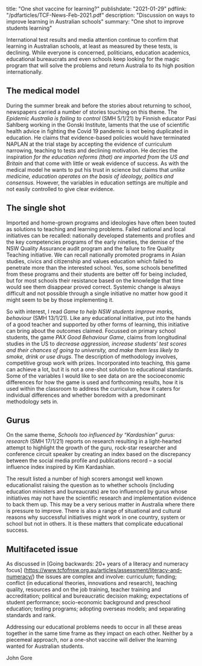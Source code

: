 title: "One shot vaccine for learning?"
publishdate: "2021-01-29"
pdflink: "/pdfarticles/TCF-News-Feb-2021.pdf"
description: "Discussion on ways to improve learning in Australian schools"
summary: "One shot to improve students learning"


International test results and media attention continue to confirm that learning in Australian schools, at least as measured by these tests, is declining. While everyone is concerned, politicians, education academics, educational bureaucrats and even schools keep looking for the magic program that will solve the problems and return Australia to its high position internationally.
## The medical model
During the summer break and before the stories about returning to school, newspapers carried a number of stories touching on this theme. The *Epidemic Australia is failing to control* (SMH 5/1/21) by Finnish educator Pasi Sahlberg working in the Gonski Institute, laments that the use of scientific health advice in fighting the Covid 19 pandemic is not being duplicated in education. He claims that evidence-based policies would have terminated NAPLAN at the trial stage by accepting the evidence of curriculum narrowing, teaching to tests and declining motivation. He decries the inspiration *for the education reforms (that) are imported from the US and Britain* and that come with little or weak evidence of success. As with the medical model he wants to put his trust in science but claims that *unlike medicine, education operates on the basis of ideology, politics and consensus.* However, the variables in education settings are multiple and not easily controlled to give clear evidence.   

## The single shot
Imported and home-grown programs and ideologies have often been touted as solutions to teaching and learning problems. Failed national and local initiatives can be recalled:   nationally developed statements and profiles and the key competencies programs of the early nineties, the demise of the NSW Quality Assurance audit program and the failure to fire Quality Teaching initiative. We can recall nationally promoted programs in Asian studies, civics and citizenship and values education which failed to penetrate more than the interested school. Yes, some schools benefitted from these programs and their students are better off for being included, but for most schools their resistance based on the knowledge that time would see them disappear proved correct. Systemic change is always difficult and not possible through a single initiative no matter how good it might seem to be by those implementing it.

So with interest, I read *Game to help NSW students improve marks, behaviour* (SMH 13/1/21). Like any educational initiative, put into the hands of a good teacher and supported by other forms of learning, this initiative can bring about the outcomes claimed. Focussed on primary school students, the game *PAX Good Behaviour Game*, claims from longitudinal studies in the US to *decrease aggression, increase students’ test scores and their chances of going to university, and make them less likely to smoke, drink or use drugs*. The description of methodology involves, competitive group work with prizes.
Incorporated into teaching, this game can achieve a lot, but it is not a one-shot solution to educational standards. Some of the variables I would like to see data on are the socioeconomic differences for how the game is used and forthcoming results, how it is used within the classroom to address the curriculum, how it caters for individual differences and whether boredom with a predominant methodology sets in. 
## Gurus
On the same theme, *Schools too influenced by “Kardashian” gurus: research* (SMH 17/1/21) reports on research resulting in a light-hearted attempt to highlight the growth of the guru, rock-star researcher and conference circuit speaker by creating an index based on the discrepancy between the social media profile and publications record – a social influence index inspired by Kim Kardashian. 

The result listed a number of high scorers amongst well known educationalist raising the question as to whether schools (including education ministers and bureaucrats) are too influenced by gurus whose initiatives may not have the scientific research and implementation evidence to back them up. This may be a very serious matter in Australia where there is pressure to improve. There is also a range of situational and cultural reasons why successful initiatives might work in one country, system or school but not in others. It is these matters that complicate educational success. 
## Multifaceted issue
As discussed in [Going backwards: 20+ years of a literacy and numeracy focus]  (https://www.tcfofnsw.org.au/articles/assessment/literacy-and-numeracy/) the issues are complex and involve: curriculum; funding; conflict (in educational theories, innovations and research), teaching quality, resources and on the job training, teacher training and  accreditation; political and bureaucratic decision making; expectations of student performance; socio-economic background and preschool education; testing programs; adopting overseas models; and separating standards and rank. 

Addressing our educational problems needs to occur in all these areas together in the same time frame as they impact on each other. Neither by a piecemeal approach, nor a one-shot vaccine will deliver the learning wanted for Australian students.

John Gore
